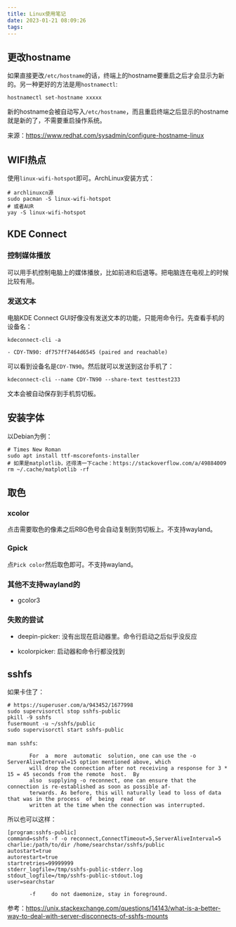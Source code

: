 ```yaml
---
title: Linux使用笔记
date: 2023-01-21 08:09:26
tags:
---
```


## 更改hostname

如果直接更改`/etc/hostname`的话，终端上的hostname要重启之后才会显示为新的。另一种更好的方法是用`hostnamectl`:

```shell
hostnamectl set-hostname xxxxx
```

新的hostname会被自动写入`/etc/hostname`，而且重启终端之后显示的hostname就是新的了，不需要重启操作系统。

来源：<https://www.redhat.com/sysadmin/configure-hostname-linux>

## WIFI热点

使用`linux-wifi-hotspot`即可。ArchLinux安装方式：

```shell
# archlinuxcn源
sudo pacman -S linux-wifi-hotspot
# 或者AUR
yay -S linux-wifi-hotspot
```

## KDE Connect

### 控制媒体播放

可以用手机控制电脑上的媒体播放，比如前进和后退等。把电脑连在电视上的时候比较有用。

### 发送文本

电脑KDE Connect GUI好像没有发送文本的功能，只能用命令行。先查看手机的设备名：

```shell
kdeconnect-cli -a
```

```text
- CDY-TN90: df757ff7464d6545 (paired and reachable)
```

可以看到设备名是`CDY-TN90`。然后就可以发送到这台手机了：

```shell
kdeconnect-cli --name CDY-TN90 --share-text testtest233
```

文本会被自动保存到手机剪切板。

## 安装字体

以Debian为例：

```shell
# Times New Roman
sudo apt install ttf-mscorefonts-installer
# 如果是matplotlib，还得清一下cache：https://stackoverflow.com/a/49884009
rm ~/.cache/matplotlib -rf
```

## 取色

### xcolor

点击需要取色的像素之后RBG色号会自动复制到剪切板上。不支持wayland。

### Gpick

点`Pick color`然后取色即可。不支持wayland。

### 其他不支持wayland的

- gcolor3

### 失败的尝试

- deepin-picker: 没有出现在启动器里。命令行启动之后似乎没反应

- kcolorpicker: 启动器和命令行都没找到

## sshfs

如果卡住了：

```shell
# https://superuser.com/a/943452/1677998
sudo supervisorctl stop sshfs-public
pkill -9 sshfs
fusermount -u ~/sshfs/public
sudo supervisorctl start sshfs-public
```

`man sshfs`:

```text
       For  a  more  automatic  solution, one can use the -o ServerAliveInterval=15 option mentioned above, which
       will drop the connection after not receiving a response for 3 * 15 = 45 seconds from the remote  host.  By
       also  supplying -o reconnect, one can ensure that the connection is re-established as soon as possible af‐
       terwards. As before, this will naturally lead to loss of data that was in the process  of  being  read  or
       written at the time when the connection was interrupted.
```

所以也可以这样：

```shell
[program:sshfs-public]
command=sshfs -f -o reconnect,ConnectTimeout=5,ServerAliveInterval=5 charlie:/path/to/dir /home/searchstar/sshfs/public
autostart=true
autorestart=true
startretries=99999999
stderr_logfile=/tmp/sshfs-public-stderr.log
stdout_logfile=/tmp/sshfs-public-stdout.log
user=searchstar
```

```text
       -f     do not daemonize, stay in foreground.
```

参考：<https://unix.stackexchange.com/questions/14143/what-is-a-better-way-to-deal-with-server-disconnects-of-sshfs-mounts>
